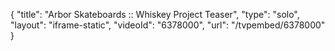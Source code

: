 {
    "title": "Arbor Skateboards :: Whiskey Project Teaser",
    "type": "solo",
    "layout": "iframe-static",
    "videoId": "6378000",
    "url": "\/tvpembed\/6378000"
}